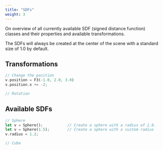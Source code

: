 ```yaml
---
title: "SDFs"
weight: 3
---
```


On overview of all currently available SDF (signed distance function) classes and their properties and available transformations.

The SDFs will always be created at the center of the scene with a standard size of 1.0 by default.

## Transformations

```rust
// Change the position
v.position = F3(-1.0, 2.0, 3.0)
v.position.x += -2;

// Rotation
```

## Available SDFs

```rust
// Sphere
let v = Sphere();           // Create a sphere with a radius of 1.0.
let v = Sphere(1.5);        // Create a sphere with a custom radius
v.radius = 1.2;

// Cube
```